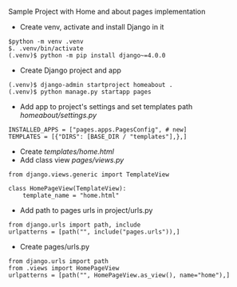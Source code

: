 Sample Project with Home and about pages implementation

- Create venv, activate and install Django in it
```
$python -m venv .venv
$. .venv/bin/activate
(.venv)$ python -m pip install django~=4.0.0
```
- Create Django project and app
```
(.venv)$ django-admin startproject homeabout .
(.venv)$ python manage.py startapp pages
```
- Add app to project's settings and set templates path
*homeabout/settings.py*
```
INSTALLED_APPS = ["pages.apps.PagesConfig", # new]
TEMPLATES = [{"DIRS": [BASE_DIR / "templates"],},]
```
- Create *templates/home.html*
- Add class view *pages/views.py*
```
from django.views.generic import TemplateView

class HomePageView(TemplateView):
    template_name = "home.html" 
```
- Add path to pages urls in project/urls.py
```
from django.urls import path, include
urlpatterns = [path("", include("pages.urls")),]
```
- Create pages/urls.py
```
from django.urls import path
from .views import HomePageView
urlpatterns = [path("", HomePageView.as_view(), name="home"),]
```
